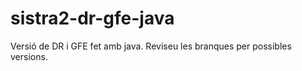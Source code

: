 # sistra2-dr-gfe-java
Versió de DR i GFE fet amb java. Reviseu les branques per possibles versions.
